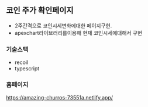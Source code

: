 ## 코인 주가 확인페이지

- 2주간격으로 코인시세변화에대한 페이지구현.
- apexchart라이브러리를이용해 현재 코인시세에대해서 구현

### 기술스택

- recoil
- typescript

### 홈페이지
https://amazing-churros-73551a.netlify.app/
